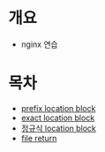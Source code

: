 # 개요
* nginx 연습

# 목차
* [prefix location block](prefix.conf)
* [exact location block](exact.conf)
* [정규식 location block](regex-locationblock.conf)
* [file return](root.conf)